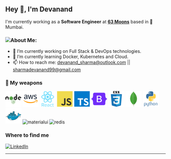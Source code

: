 <h2>Hey 👋, I'm Devanand </h2>

<p>I'm currently working as a <b>Software Engineer</b> at <strong><a href="https://www.63moons.com/">63 Moons</a></strong> </strong> based in 🌁 Mumbai.</p>

### <img src="https://github.com/TheDudeThatCode/TheDudeThatCode/blob/master/Assets/Developer.gif" width="45px">About Me:

- 🔭 I’m currently working on Full Stack & DevOps technologies.
- 🌱 I’m currently learning Docker, Kubernetes and Cloud.
- 📫 How to reach me: devanand_sharma@outlook.com || sharmadevanand99@gmail.com

<h3>🚀 My weapons </h3>
<p align="left">
<img src="https://raw.githubusercontent.com/devicons/devicon/master/icons/nodejs/nodejs-original-wordmark.svg" alt="nodejs" width="50" height="50" />
<img src="https://raw.githubusercontent.com/github/explore/80688e429a7d4ef2fca1e82350fe8e3517d3494d/topics/aws/aws.png" alt="aws" width="50" height="50" />
<img src="https://raw.githubusercontent.com/devicons/devicon/master/icons/react/react-original-wordmark.svg" alt="react" width="50" height="50" />
<img src="https://raw.githubusercontent.com/devicons/devicon/master/icons/javascript/javascript-original.svg" alt="javascript" width="50" height="50" />
<img src="https://raw.githubusercontent.com/devicons/devicon/master/icons/typescript/typescript-original.svg" alt="typescript" width="50" height="50" />
<img src="https://raw.githubusercontent.com/devicons/devicon/master/icons/bootstrap/bootstrap-plain.svg" alt="bootstrap" width="50" height="50" />
<img src="https://raw.githubusercontent.com/devicons/devicon/master/icons/css3/css3-original-wordmark.svg" alt="css3" width="50" height="50" />
<img src="https://raw.githubusercontent.com/devicons/devicon/master/icons/mongodb/mongodb-original.svg" alt="mongodb" width="50" height="50" />
<img src="https://raw.githubusercontent.com/devicons/devicon/master/icons/python/python-original-wordmark.svg" alt="python" width="50" height="50" />
<!-- <img src="https://www.vectorlogo.zone/logos/google_cloud/google_cloud-icon.svg" alt="gcp" width="50" height="50" /> -->
<img src="https://raw.githubusercontent.com/devicons/devicon/master/icons/docker/docker-original.svg" alt="Docker" width="50" height="50" />
<!-- <img src="https://www.vectorlogo.zone/logos/kubernetes/kubernetes-icon.svg" alt="Kubernetes" width="50" height="50" /> -->
<!-- <img src="https://raw.githubusercontent.com/devicons/devicon/master/icons/graphql/graphql-plain-wordmark.svg" alt="Docker" width="50" height="50" /> -->
<img src="https://cdn.jsdelivr.net/gh/devicons/devicon/icons/materialui/materialui-original.svg" alt="materialui" width="50" height="50" />
<img src="https://cdn.jsdelivr.net/gh/devicons/devicon/icons/redis/redis-original.svg" alt="redis" width="50" height="50" />
  
<h3>Where to find me</h3>
<p>
  <!-- <a href="https://github.com/devanand-localhost" target="_blank"><img alt="Github" src="https://img.shields.io/badge/GitHub-%2312100E.svg?&style=for-the-badge&logo=Github&logoColor=white" /></a> -->
  <a href="https://www.linkedin.com/in/devanand-sharma-143b4881/" target="_blank"><img alt="LinkedIn" src="https://img.shields.io/badge/linkedin-%230077B5.svg?&style=for-the-badge&logo=linkedin&logoColor=white" /></a>
</p>

-------------


